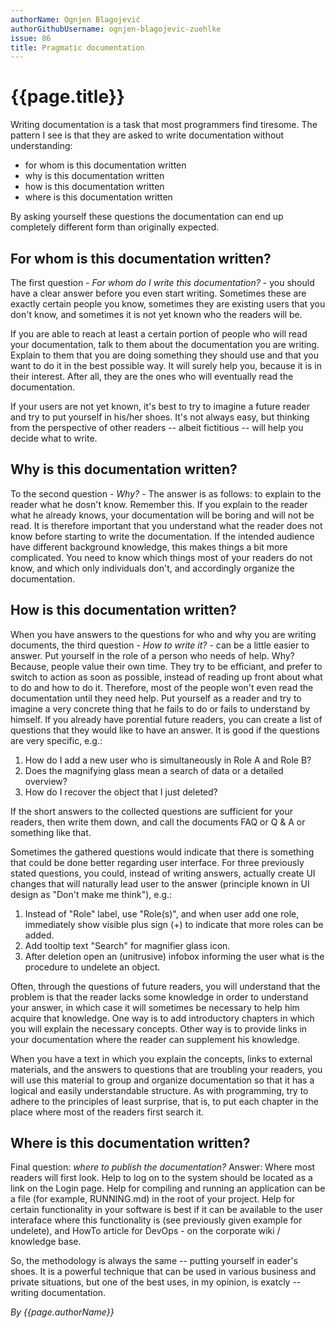 ```yaml
---
authorName: Ognjen Blagojević
authorGithubUsername: ognjen-blagojevic-zuehlke
issue: 86
title: Pragmatic documentation
---
```

# {{page.title}}

Writing documentation is a task that most programmers find tiresome. The pattern I see is that they are asked to write documentation without understanding:
* for whom is this documentation written
* why is this documentation written
* how is this documentation written
* where is this documentation written

By asking yourself these questions the documentation can end up completely different form than originally expected.

## For whom is this documentation written?
  
The first question - _For whom do I write this documentation?_ - you should have a clear answer before you even start writing. Sometimes these are exactly certain people you know, sometimes they are existing users that you don't  know, and sometimes it is not yet known who the readers will be.

If you are able to reach at least a certain portion of people who will read your documentation, talk to them about the documentation you are writing. Explain to them that you are doing something they should use and that you want to do it in the best possible way. It will surely help you, because it is in their interest. After all, they are the ones who will eventually read the documentation.

If your users are not yet known, it's best to try to imagine a future reader and try to put yourself in his/her shoes. It's not always easy, but thinking from the perspective of other readers -- albeit fictitious -- will help you decide what to write.

## Why is this documentation written?

To the second question - _Why?_ - The answer is as follows: to explain to the reader what he dosn't know. Remember this. If you explain to the reader what he already knows, your documentation will be boring and will not be read. It is therefore important that you understand what the reader does not know before starting to write the documentation. If the intended audience have different background knowledge, this makes things a bit more complicated. You need to know which things most of your readers do not know, and which only individuals don't, and accordingly organize the documentation.

## How is this documentation written?

When you have answers to the questions for who and why you are writing documents, the third question - _How to write it?_ - can be a little easier to answer. Put yourself in the role of a person who needs of help. Why? Because, people value their own time. They try to be efficiant, and prefer to switch to action as soon as possible,  instead of reading up front about what to do and how to do it. Therefore, most of the people won't even read the documentation until they need help. Put yourself as a reader and try to imagine a very concrete thing that he fails to do or fails to understand by himself. If you already have porential future readers, you can create a list of questions that they would like to have an answer. It is good if the questions are very specific, e.g.:

1. How do I add a new user who is simultaneously in Role A and Role B?
2. Does the magnifying glass mean a search of data or a detailed overview?
3. How do I recover the object that I just deleted?

If the short answers to the collected questions are sufficient for your readers, then write them down, and call the documents FAQ or Q & A or something like that. 

Sometimes the gathered questions would indicate that there is something that  could be done better regarding user interface. For three previously stated questions, you could, instead of writing answers, actually create UI changes that will naturally lead user to the answer (principle known in UI design as "Don't make me think"), e.g.:

1. Instead of "Role" label, use "Role(s)", and when user add one role, immediately show visible plus sign (+) to indicate that more roles can be  added.
2. Add tooltip text "Search" for magnifier glass icon.
3. After deletion open an (unitrusive) infobox informing the user what is the procedure to undelete an object.

Often, through the questions of future readers, you will understand that the problem is that the reader lacks some knowledge in order to understand your answer, in which case it will sometimes be necessary to help him acquire that knowledge. One way is to add introductory chapters in which you will explain the necessary concepts. Other way is to provide links in your documentation where the reader can supplement his knowledge.

When you have a text in which you explain the concepts, links to external materials, and the answers to questions that are troubling your readers, you will use this material to group and organize documentation so that it has a logical and easily understandable structure. As with programming, try to adhere to the principles of least surprise, that is, to put each chapter in the place where most of the readers first search it.

## Where is this documentation written?

Final question: _where to publish the documentation?_ Answer: Where most readers will first look. Help to log on to the system should be located as a link on the Login page. Help for compiling and running an application can be a file (for example, RUNNING.md) in the root of your project. Help for certain functionality in your software is best if it can be available to the user interaface where this functionality is (see previously given example for undelete), and HowTo article for DevOps - on the corporate wiki / knowledge base.

So, the methodology is always the same -- putting yourself in eader's shoes. It is a powerful technique that can be used in various business and private situations, but one of the best uses, in my opinion, is exatcly -- writing documentation.

*By {{page.authorName}}*
